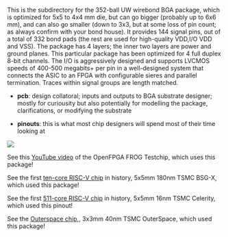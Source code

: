 This is the subdirectory for the 352-ball UW wirebond BGA package, which is optimized for 5x5 to 4x4 mm die, but can go bigger (probably up to 6x6 mm), and can also go smaller (down to 3x3, but at some loss of pin count; as always confirm with your bond house). It provides 144 signal pins, out of a total of 332 bond pads (the rest are used for high-quality VDD,I/O VDD and VSS). The package has 4 layers; the inner two layers are power and ground planes. This particular package has been optimized for 4 full duplex 8-bit channels. The I/O is aggressively designed and supports LVCMOS speeds of 400-500 megabits+ per pin in a well-designed system that connects the ASIC to an FPGA with configurable sieres and parallel termination. Traces within signal groups are length matched.

- **pcb**:     design collatoral; inputs and outputs to BGA substrate designer; 
           mostly for curiousity but also potentially for modelling the package, clarifications, or modifying the substrate

- **pinouts**: this is what most chip designers will spend most of their time looking at


<img src="http://bjump.org/pics/DSC02197.JPG">


See this <a href="https://www.youtube.com/watch?v=pumrNqkXjfI&list=PLD1QnhK1caR3IrAtVAd1-leMkus7dVy6a&index=17">YouTube video</a> of the OpenFPGA FROG Testchip, which uses this package!

See the first  <a href="http://bjump.org/manycore/">ten-core RISC-V chip</a> in history, 5x5mm 180nm TSMC BSG-X, which used this package!


See the first  <a href="http://bjump.org/manycore/">511-core RISC-V chip</a> in history, 5x5mm 16nm TSMC Celerity, which used this pinout!

See the  <a href="http://bjump.org/pics/outerspace_package_photo.png">Outerspace chip,</a>,  3x3mm 40nm TSMC OuterSpace, which used this package!

           
